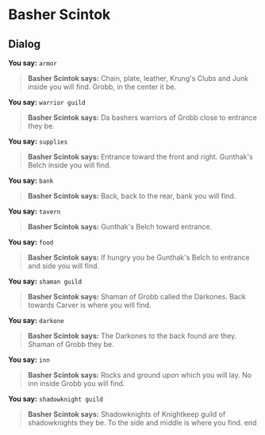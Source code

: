 # Basher Scintok


## Dialog

**You say:** `armor`



>**Basher Scintok says:** Chain, plate, leather, Krung's Clubs and Junk inside you will find.  Grobb, in the center it be.

**You say:** `warrior guild`



>**Basher Scintok says:** Da bashers warriors of Grobb close to entrance they be.

**You say:** `supplies`



>**Basher Scintok says:** Entrance toward the front and right.  Gunthak's Belch inside you will find.

**You say:** `bank`



>**Basher Scintok says:** Back, back to the rear, bank you will find.

**You say:** `tavern`



>**Basher Scintok says:** Gunthak's Belch toward entrance.

**You say:** `food`



>**Basher Scintok says:** If hungry you be Gunthak's Belch to entrance and side you will find.

**You say:** `shaman guild`



>**Basher Scintok says:** Shaman of Grobb called the Darkones.  Back towards Carver is where you will find.

**You say:** `darkone`



>**Basher Scintok says:** The Darkones to the back found are they.  Shaman of Grobb they be.

**You say:** `inn`



>**Basher Scintok says:** Rocks and ground upon which you will lay.  No inn inside Grobb you will find.

**You say:** `shadowknight guild`



>**Basher Scintok says:** Shadowknights of Knightkeep guild of shadowknights they be.  To the side and middle is where you find.
end